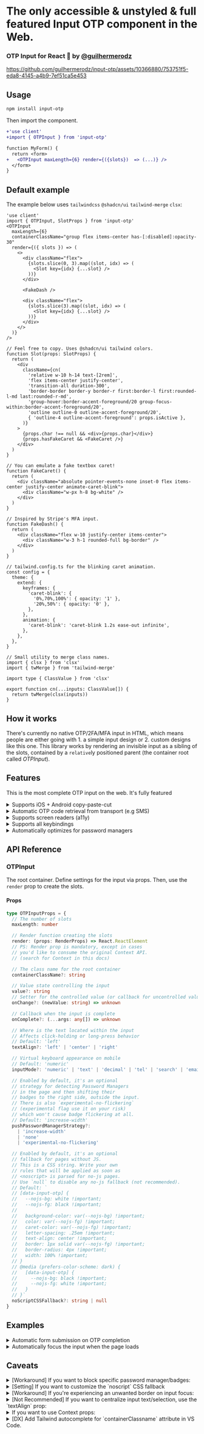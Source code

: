 # The only accessible & unstyled & full featured Input OTP component in the Web.

### OTP Input for React 🔐 by [@guilhermerodz](https://twitter.com/guilherme_rodz)

https://github.com/guilhermerodz/input-otp/assets/10366880/753751f5-eda8-4145-a4b9-7ef51ca5e453

## Usage

```bash
npm install input-otp
```

Then import the component.

```diff
+'use client'
+import { OTPInput } from 'input-otp'

function MyForm() {
  return <form>
+   <OTPInput maxLength={6} render={({slots})  => (...)} />
  </form>
}
```

## Default example

The example below uses `tailwindcss` `@shadcn/ui` `tailwind-merge` `clsx`:

```tsx
'use client'
import { OTPInput, SlotProps } from 'input-otp'
<OTPInput
  maxLength={6}
  containerClassName="group flex items-center has-[:disabled]:opacity-30"
  render={({ slots }) => (
    <>
      <div className="flex">
        {slots.slice(0, 3).map((slot, idx) => (
          <Slot key={idx} {...slot} />
        ))}
      </div>

      <FakeDash />

      <div className="flex">
        {slots.slice(3).map((slot, idx) => (
          <Slot key={idx} {...slot} />
        ))}
      </div>
    </>
  )}
/>

// Feel free to copy. Uses @shadcn/ui tailwind colors.
function Slot(props: SlotProps) {
  return (
    <div
      className={cn(
        'relative w-10 h-14 text-[2rem]',
        'flex items-center justify-center',
        'transition-all duration-300',
        'border-border border-y border-r first:border-l first:rounded-l-md last:rounded-r-md',
        'group-hover:border-accent-foreground/20 group-focus-within:border-accent-foreground/20',
        'outline outline-0 outline-accent-foreground/20',
        { 'outline-4 outline-accent-foreground': props.isActive },
      )}
    >
      {props.char !== null && <div>{props.char}</div>}
      {props.hasFakeCaret && <FakeCaret />}
    </div>
  )
}

// You can emulate a fake textbox caret!
function FakeCaret() {
  return (
    <div className="absolute pointer-events-none inset-0 flex items-center justify-center animate-caret-blink">
      <div className="w-px h-8 bg-white" />
    </div>
  )
}

// Inspired by Stripe's MFA input.
function FakeDash() {
  return (
    <div className="flex w-10 justify-center items-center">
      <div className="w-3 h-1 rounded-full bg-border" />
    </div>
  )
}

// tailwind.config.ts for the blinking caret animation.
const config = {
  theme: {
    extend: {
      keyframes: {
        'caret-blink': {
          '0%,70%,100%': { opacity: '1' },
          '20%,50%': { opacity: '0' },
        },
      },
      animation: {
        'caret-blink': 'caret-blink 1.2s ease-out infinite',
      },
    },
  },
}

// Small utility to merge class names.
import { clsx } from 'clsx'
import { twMerge } from 'tailwind-merge'

import type { ClassValue } from 'clsx'

export function cn(...inputs: ClassValue[]) {
  return twMerge(clsx(inputs))
}
```

## How it works

There's currently no native OTP/2FA/MFA input in HTML, which means people are either going with 1. a simple input design or 2. custom designs like this one.
This library works by rendering an invisible input as a sibling of the slots, contained by a `relative`ly positioned parent (the container root called _OTPInput_).

## Features

This is the most complete OTP input on the web. It's fully featured 

<details>
<summary>Supports iOS + Android copy-paste-cut</summary>

https://github.com/guilhermerodz/input-otp/assets/10366880/bdbdc96a-23da-4e89-bff8-990e6a1c4c23

</details>

<details>
<summary>Automatic OTP code retrieval from transport (e.g SMS)</summary>

By default, this input uses `autocomplete='one-timecode'` and it works as it's a single input. 

https://github.com/guilhermerodz/input-otp/assets/10366880/5705dac6-9159-443b-9c27-b52e93c60ea8

</details>

<details>
<summary>Supports screen readers (a11y)</summary>

Stripe was my first inspiration to build this library.

Take a look at Stripe's input. The screen reader does not behave like it normally should on a normal single input.
That's because Stripe's solution is to render a 1-digit input with "clone-divs" rendering a single char per div.

https://github.com/guilhermerodz/input-otp/assets/10366880/3d127aef-147c-4f28-9f6c-57a357a802d0

So we're rendering a single input with invisible/transparent colors instead.
The screen reader now gets to read it, but there is no appearance. Feel free to build whatever UI you want:

https://github.com/guilhermerodz/input-otp/assets/10366880/718710f0-2198-418c-8fa0-46c05ae5475d

</details>

<details>
<summary>Supports all keybindings</summary>

Should be able to support all keybindings of a common text input as it's an input.

https://github.com/guilhermerodz/input-otp/assets/10366880/185985c0-af64-48eb-92f9-2e59be9eb78f

</details>

<details>
<summary>Automatically optimizes for password managers</summary>


For password managers such as LastPass, 1Password, Dashlane or Bitwarden, `input-otp` will automatically detect them in the page and increase input width by ~40px to trick the password manager's browser extension and prevent the badge from rendering to the last/right slot of the input.

<img width="670" alt="image" src="https://github.com/guilhermerodz/input-otp/assets/10366880/9bb306ca-deff-4803-aa3d-148c594a540c">

- **This feature is optional and it's enabled by default. You can disable this optimization by adding `pushPasswordManagerStrategy="none"`.**
- **This feature does not cause visible layout shift.**

### Auto tracks if the input has space in the right side for the badge

https://github.com/guilhermerodz/input-otp/assets/10366880/bf01af88-1f82-463e-adf4-54a737a92f59

### Experimental flag

Try `pushPasswordManagerStrategy={experimental-no-flickering}` to initially render the input with extra width so that password manager users won't see their badges flickering.
After ~6 seconds _onfocus_, the input will return to it's original width if no password manager.
</details>

## API Reference

### OTPInput

The root container. Define settings for the input via props. Then, use the `render` prop to create the slots.

#### Props

```ts
type OTPInputProps = {
  // The number of slots
  maxLength: number

  // Render function creating the slots
  render: (props: RenderProps) => React.ReactElement
  // PS: Render prop is mandatory, except in cases
  // you'd like to consume the original Context API.
  // (search for Context in this docs)

  // The class name for the root container
  containerClassName?: string

  // Value state controlling the input
  value?: string
  // Setter for the controlled value (or callback for uncontrolled value)
  onChange?: (newValue: string) => unknown

  // Callback when the input is complete
  onComplete?: (...args: any[]) => unknown

  // Where is the text located within the input
  // Affects click-holding or long-press behavior
  // Default: 'left'
  textAlign?: 'left' | 'center' | 'right'

  // Virtual keyboard appearance on mobile
  // Default: 'numeric'
  inputMode?: 'numeric' | 'text' | 'decimal' | 'tel' | 'search' | 'email' | 'url'

  // Enabled by default, it's an optional
  // strategy for detecting Password Managers
  // in the page and then shifting their
  // badges to the right side, outside the input.
  // There is also `experimental-no-flickering`
  // (experimental flag use it on your risk)
  // which won't cause badge flickering at all.
  // Default: 'increase-width'
  pushPasswordManagerStrategy?:
    | 'increase-width'
    | 'none'
    | 'experimental-no-flickering'

  // Enabled by default, it's an optional
  // fallback for pages without JS.
  // This is a CSS string. Write your own
  // rules that will be applied as soon as
  // <noscript> is parsed for no-js pages.
  // Use `null` to disable any no-js fallback (not recommended).
  // Default: `
  // [data-input-otp] {
  //   --nojs-bg: white !important;
  //   --nojs-fg: black !important;
  // 
  //   background-color: var(--nojs-bg) !important;
  //   color: var(--nojs-fg) !important;
  //   caret-color: var(--nojs-fg) !important;
  //   letter-spacing: .25em !important;
  //   text-align: center !important;
  //   border: 1px solid var(--nojs-fg) !important;
  //   border-radius: 4px !important;
  //   width: 100% !important;
  // }
  // @media (prefers-color-scheme: dark) {
  //   [data-input-otp] {
  //     --nojs-bg: black !important;
  //     --nojs-fg: white !important;
  //   }
  // }`
  noScriptCSSFallback?: string | null
}
```

## Examples

<details>
<summary>Automatic form submission on OTP completion</summary>

```tsx
export default function Page() {
  const formRef = useRef<HTMLFormElement>(null)
  const buttonRef = useRef<HTMLButtonElement>(null)

  return (
    <form ref={formRef}>
      <OTPInput
        // ... automatically submit the form
        onComplete={() => formRef.current?.submit()}
        // ... or focus the button like as you wish
        onComplete={() => buttonRef.current?.focus()}
      />

      <button ref={buttonRef}>Submit</button>
    </form>
  )
}
```
</details>

<details>
<summary>Automatically focus the input when the page loads</summary>

```tsx
export default function Page() {
  return (
    <form ref={formRef}>
      <OTPInput
        autoFocus
        // Pro tip: accepts all common HTML input props...
      />
    </form>
  )
}
```
</details>

## Caveats

<details>
<summary>[Workaround] If you want to block specific password manager/badges:</summary>

By default, `input-otp` handles password managers for you.
The password manager badges should be automatically shifted to the right side.

However, if you still want to block password managers, please disable the `pushPasswordManagerStrategy` and then manually block each PWM.

```diff
<OTPInput
  // First, disable library's built-in strategy
  // for shifting badges automatically
- pushPasswordManagerStrategy="increase-width"
- pushPasswordManagerStrategy="experimental-no-flickering"
+ pushPasswordManagerStrategy="none"
  // Then, manually add specifics attributes
  // your password manager docs
  // Example: block LastPass
+ data-lpignore="true" 
  // Example: block 1Password
+ data-1p-ignore="true"
/>
```
</details>

<details>
<summary>[Setting] If you want to customize the `noscript` CSS fallback</summary>

By default, `input-otp` handles cases where JS is not in the page by applying custom CSS styles.
If you do not like the fallback design and want to apply it to your own, just pass a prop:

```diff
// This is the default CSS fallback.
// Feel free to change it entirely and apply to your design system.
const NOSCRIPT_CSS_FALLBACK = `
[data-input-otp] {
  --nojs-bg: white !important;
  --nojs-fg: black !important;

  background-color: var(--nojs-bg) !important;
  color: var(--nojs-fg) !important;
  caret-color: var(--nojs-fg) !important;
  letter-spacing: .25em !important;
  text-align: center !important;
  border: 1px solid var(--nojs-fg) !important;
  border-radius: 4px !important;
  width: 100% !important;
}
@media (prefers-color-scheme: dark) {
  [data-input-otp] {
    --nojs-bg: black !important;
    --nojs-fg: white !important;
  }
}`

<OTPInput
  // Pass your own custom styles for when JS is disabled
+ noScriptCSSFallback={NOSCRIPT_CSS_FALLBACK}
/>
```
</details>

<details>
<summary>[Workaround] If you're experiencing an unwanted border on input focus:</summary>

```diff
<OTPInput
  // Add class to the input itself
+ className="focus-visible:ring-0"
  // Not the container
  containerClassName="..."
/>
```
</details>

<details>
<summary>[Not Recommended] If you want to centralize input text/selection, use the `textAlign` prop:</summary>

```diff
<OTPInput
  // customizable but not recommended
+ textAlign="center"
/>
```

NOTE: this also affects the selected caret position after a touch/click.

`textAlign="left"`
<img src="https://github.com/guilhermerodz/input-otp/assets/10366880/685a03df-2b69-4a36-b21c-e453f6098f79" width="300" />
<br>

`textAlign="center"`
<img src="https://github.com/guilhermerodz/input-otp/assets/10366880/e0f15b97-ceb8-40c8-96b7-fa3a8896379f" width="300" />
<br>

`textAlign="right"`
<img src="https://github.com/guilhermerodz/input-otp/assets/10366880/26697579-0e8b-4dad-8b85-3a036102e951" width="300" />
<br>

</details>

<details>
<summary>If you want to use Context props:</summary>

```diff
+import { OTPInputContext } from 'input-otp'

function MyForm() {
  return (
    <OTPInput
-     // First remove the `render` prop
-     render={...}
    >
      <OTPInputWrapper />
    </OTPInput>
  )
}

+function OTPInputWrapper() {
+ const inputContext = React.useContext(OTPInputContext)
+ return (
+   <>
+     {inputContext.slots.map((slot, idx) => (
+       <Slot key={idx} {...slot} />
+     ))}
+   </>
+ )
+}
```

NOTE: this also affects the selected caret position after a touch/click.

`textAlign="left"`
<img src="https://github.com/guilhermerodz/input-otp/assets/10366880/685a03df-2b69-4a36-b21c-e453f6098f79" width="300" />
<br>

`textAlign="center"`
<img src="https://github.com/guilhermerodz/input-otp/assets/10366880/e0f15b97-ceb8-40c8-96b7-fa3a8896379f" width="300" />
<br>

`textAlign="right"`
<img src="https://github.com/guilhermerodz/input-otp/assets/10366880/26697579-0e8b-4dad-8b85-3a036102e951" width="300" />
<br>

</details>

<details>
<summary>[DX] Add Tailwind autocomplete for `containerClassname` attribute in VS Code.</summary>

Add the following setting to your `.vscode/settings.json`:
```diff
{
  "tailwindCSS.classAttributes": [
    "class",
    "className",
+   ".*ClassName"
  ]
}
```
</details>
